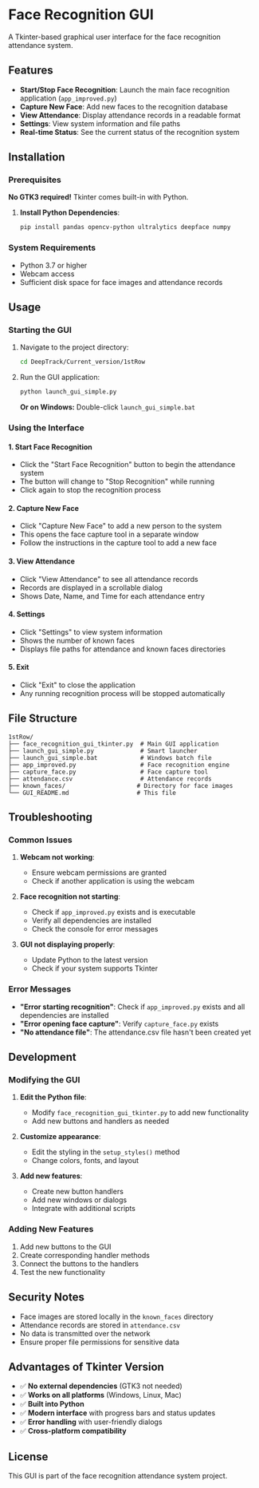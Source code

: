 # Face Recognition GUI

A Tkinter-based graphical user interface for the face recognition attendance system.

## Features

- **Start/Stop Face Recognition**: Launch the main face recognition application (`app_improved.py`)
- **Capture New Face**: Add new faces to the recognition database
- **View Attendance**: Display attendance records in a readable format
- **Settings**: View system information and file paths
- **Real-time Status**: See the current status of the recognition system

## Installation

### Prerequisites

**No GTK3 required!** Tkinter comes built-in with Python.

1. **Install Python Dependencies**:
   ```bash
   pip install pandas opencv-python ultralytics deepface numpy
   ```

### System Requirements

- Python 3.7 or higher
- Webcam access
- Sufficient disk space for face images and attendance records

## Usage

### Starting the GUI

1. Navigate to the project directory:
   ```bash
   cd DeepTrack/Current_version/1stRow
   ```

2. Run the GUI application:
   ```bash
   python launch_gui_simple.py
   ```

   **Or on Windows:** Double-click `launch_gui_simple.bat`

### Using the Interface

#### 1. Start Face Recognition
- Click the "Start Face Recognition" button to begin the attendance system
- The button will change to "Stop Recognition" while running
- Click again to stop the recognition process

#### 2. Capture New Face
- Click "Capture New Face" to add a new person to the system
- This opens the face capture tool in a separate window
- Follow the instructions in the capture tool to add a new face

#### 3. View Attendance
- Click "View Attendance" to see all attendance records
- Records are displayed in a scrollable dialog
- Shows Date, Name, and Time for each attendance entry

#### 4. Settings
- Click "Settings" to view system information
- Shows the number of known faces
- Displays file paths for attendance and known faces directories

#### 5. Exit
- Click "Exit" to close the application
- Any running recognition process will be stopped automatically

## File Structure

```
1stRow/
├── face_recognition_gui_tkinter.py  # Main GUI application
├── launch_gui_simple.py             # Smart launcher
├── launch_gui_simple.bat            # Windows batch file
├── app_improved.py                  # Face recognition engine
├── capture_face.py                  # Face capture tool
├── attendance.csv                   # Attendance records
├── known_faces/                    # Directory for face images
└── GUI_README.md                   # This file
```

## Troubleshooting

### Common Issues

1. **Webcam not working**:
   - Ensure webcam permissions are granted
   - Check if another application is using the webcam

2. **Face recognition not starting**:
   - Check if `app_improved.py` exists and is executable
   - Verify all dependencies are installed
   - Check the console for error messages

3. **GUI not displaying properly**:
   - Update Python to the latest version
   - Check if your system supports Tkinter

### Error Messages

- **"Error starting recognition"**: Check if `app_improved.py` exists and all dependencies are installed
- **"Error opening face capture"**: Verify `capture_face.py` exists
- **"No attendance file"**: The attendance.csv file hasn't been created yet

## Development

### Modifying the GUI

1. **Edit the Python file**:
   - Modify `face_recognition_gui_tkinter.py` to add new functionality
   - Add new buttons and handlers as needed

2. **Customize appearance**:
   - Edit the styling in the `setup_styles()` method
   - Change colors, fonts, and layout

3. **Add new features**:
   - Create new button handlers
   - Add new windows or dialogs
   - Integrate with additional scripts

### Adding New Features

1. Add new buttons to the GUI
2. Create corresponding handler methods
3. Connect the buttons to the handlers
4. Test the new functionality

## Security Notes

- Face images are stored locally in the `known_faces` directory
- Attendance records are stored in `attendance.csv`
- No data is transmitted over the network
- Ensure proper file permissions for sensitive data

## Advantages of Tkinter Version

- ✅ **No external dependencies** (GTK3 not needed)
- ✅ **Works on all platforms** (Windows, Linux, Mac)
- ✅ **Built into Python**
- ✅ **Modern interface** with progress bars and status updates
- ✅ **Error handling** with user-friendly dialogs
- ✅ **Cross-platform compatibility**

## License

This GUI is part of the face recognition attendance system project. 